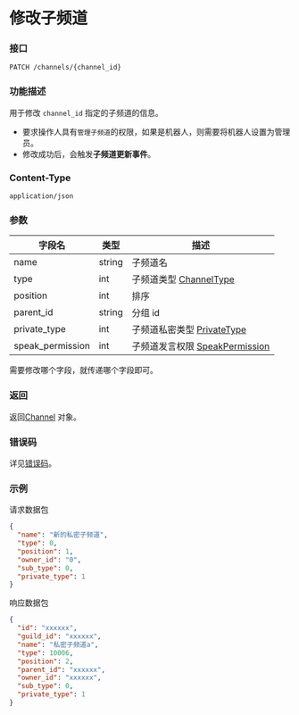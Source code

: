 # 修改子频道

### 接口

`PATCH /channels/{channel_id}`

### 功能描述

用于修改 `channel_id` 指定的子频道的信息。

- 要求操作人具有`管理子频道`的权限，如果是机器人，则需要将机器人设置为管理员。
- 修改成功后，会触发**子频道更新事件**。

<PrivateDomain/>

### Content-Type

`application/json`

### 参数

| 字段名           | 类型   | 描述                                                       |
| ---------------- | ------ | ---------------------------------------------------------- |
| name             | string | 子频道名                                                   |
| type             | int    | 子频道类型 [ChannelType](model.md#channeltype)             |
| position         | int    | 排序                                                       |
| parent_id        | string | 分组 id                                                    |
| private_type     | int    | 子频道私密类型 [PrivateType](model.md#privatetype)         |
| speak_permission | int    | 子频道发言权限 [SpeakPermission](model.md#speakpermission) |

需要修改哪个字段，就传递哪个字段即可。

### 返回

返回[Channel](model.md#Channel) 对象。

### 错误码

详见[错误码](../error/error.md)。

### 示例

请求数据包

```json
{
  "name": "新的私密子频道",
  "type": 0,
  "position": 1,
  "owner_id": "0",
  "sub_type": 0,
  "private_type": 1
}
```

响应数据包

```json
{
  "id": "xxxxxx",
  "guild_id": "xxxxxx",
  "name": "私密子频道a",
  "type": 10006,
  "position": 2,
  "parent_id": "xxxxxx",
  "owner_id": "xxxxxx",
  "sub_type": 0,
  "private_type": 1
}
```

